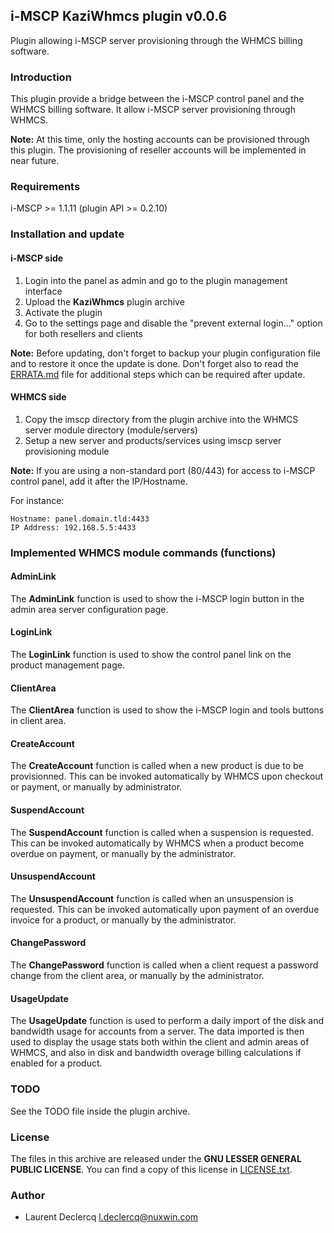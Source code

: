 ## i-MSCP KaziWhmcs plugin v0.0.6

Plugin allowing i-MSCP server provisioning through the WHMCS billing software.

### Introduction

This plugin provide a bridge between the i-MSCP control panel and the WHMCS billing software. It allow i-MSCP server
provisioning through WHMCS.

**Note:** At this time, only the hosting accounts can be provisioned through this plugin. The provisioning of reseller
accounts will be implemented in near future.

### Requirements

  i-MSCP >= 1.1.11 (plugin API >= 0.2.10)

### Installation and update

#### i-MSCP side

1. Login into the panel as admin and go to the plugin management interface
2. Upload the **KaziWhmcs** plugin archive
3. Activate the plugin
4. Go to the settings page and disable the "prevent external login..." option for both resellers and clients

**Note:** Before updating, don't forget to backup your plugin configuration file and to restore it once the update is done.
Don't forget also to read the [ERRATA.md](ERRATA.md) file for additional steps which can be required after update.

#### WHMCS side

1. Copy the imscp directory from the plugin archive into the WHMCS server module directory (module/servers)
2. Setup a new server and products/services using imscp server provisioning module

**Note:** If you are using a non-standard port (80/443) for access to i-MSCP control panel, add it after the IP/Hostname.

For instance:

    Hostname: panel.domain.tld:4433
    IP Address: 192.168.5.5:4433

### Implemented WHMCS module commands (functions)

#### AdminLink

The **AdminLink** function is used to show the i-MSCP login button in the admin area server configuration page.

#### LoginLink

The **LoginLink** function is used to show the control panel link on the product management page.

#### ClientArea

The **ClientArea** function is used to show the i-MSCP login and tools buttons in client area.

#### CreateAccount

The **CreateAccount** function is called when a new product is due to be provisionned. This can be invoked
automatically by WHMCS upon checkout or payment, or manually by administrator.

#### SuspendAccount

The **SuspendAccount** function is called when a suspension is requested. This can be invoked automatically by WHMCS
when a product become overdue on payment, or manually by the administrator.

#### UnsuspendAccount

The **UnsuspendAccount** function is called when an unsuspension is requested. This can be invoked automatically
upon payment of an overdue invoice for a product, or manually by the administrator.

#### ChangePassword

The **ChangePassword** function is called when a client request a password change from the client area, or manually by
the administrator.

#### UsageUpdate

The **UsageUpdate** function is used to perform a daily import of the disk and bandwidth usage for accounts from a
server. The data imported is then used to display the usage stats both within the client and admin areas of WHMCS, and
also in disk and bandwidth overage billing calculations if enabled for a product.

### TODO

See the TODO file inside the plugin archive.

### License

The files in this archive are released under the **GNU LESSER GENERAL PUBLIC LICENSE**. You can find a copy of this
license in [LICENSE.txt](LICENSE.txt).

### Author

 * Laurent Declercq <l.declercq@nuxwin.com>
